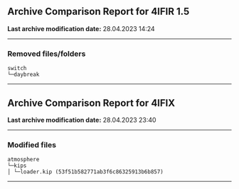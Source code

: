 <h2>Archive Comparison Report for <b>4IFIR 1.5</b></h2><b>Last archive modification date:</b> 28.04.2023 14:24<hr>

<h3>Removed files/folders</h3>
<code>switch
└─daybreak
</code>
<hr>

<h2>Archive Comparison Report for <b>4IFIX</b></h2><b>Last archive modification date:</b> 28.04.2023 23:40<hr>

<h3>Modified files</h3>
<code>atmosphere
└─kips
│ └─loader.kip (53f51b582771ab3f6c86325913b6b857)
</code>
<hr>

